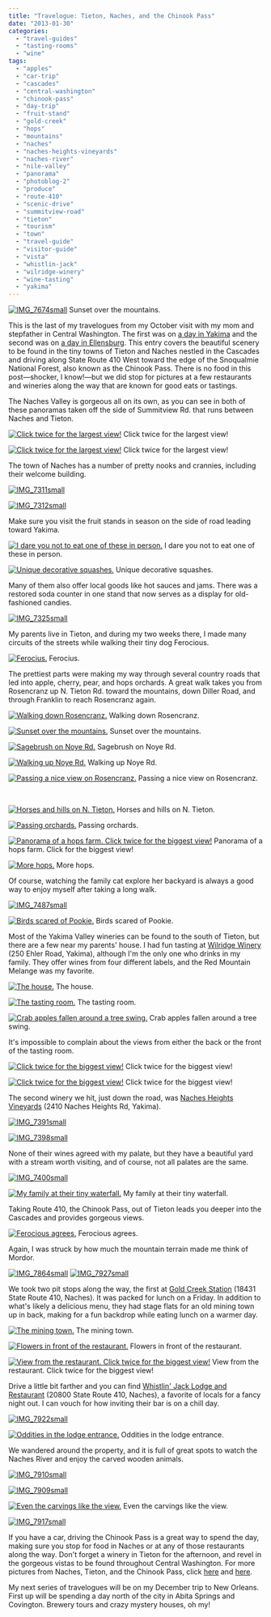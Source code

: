 ```yaml
---
title: "Travelogue: Tieton, Naches, and the Chinook Pass"
date: "2013-01-30"
categories:
  - "travel-guides"
  - "tasting-rooms"
  - "wine"
tags:
  - "apples"
  - "car-trip"
  - "cascades"
  - "central-washington"
  - "chinook-pass"
  - "day-trip"
  - "fruit-stand"
  - "gold-creek"
  - "hops"
  - "mountains"
  - "naches"
  - "naches-heights-vineyards"
  - "naches-river"
  - "nile-valley"
  - "panorama"
  - "photoblog-2"
  - "produce"
  - "route-410"
  - "scenic-drive"
  - "summitview-road"
  - "tieton"
  - "tourism"
  - "town"
  - "travel-guide"
  - "visitor-guide"
  - "vista"
  - "whistlin-jack"
  - "wilridge-winery"
  - "wine-tasting"
  - "yakima"
---
```





<div class="caption">

[![IMG_7674small](http://s3.amazonaws.com/thegourmez-wpmedia/2013/01/IMG_7674small.jpg)](http://www.rebeccagomezfarrell.com/2013/01/travelogue-tieton-naches-and-the-chinook-pass/img_7674small/) Sunset over the mountains.</div>


This is the last of my travelogues from my October visit with my mom and stepfather in Central Washington. The first was on [a day in Yakima](index.php?p=5412) and the second was on [a day in Ellensburg](index.php?p=5538). This entry covers the beautiful scenery to be found in the tiny towns of Tieton and Naches nestled in the Cascades and driving along State Route 410 West toward the edge of the Snoqualmie National Forest, also known as the Chinook Pass. There is no food in this post—shocker, I know!—but we did stop for pictures at a few restaurants and wineries along the way that are known for good eats or tastings.

The Naches Valley is gorgeous all on its own, as you can see in both of these panoramas taken off the side of Summitview Rd. that runs between Naches and Tieton.




<div class="caption">

[![Click twice for the largest view!](http://s3.amazonaws.com/thegourmez-wpmedia/2013/01/IMG_7301small.jpg)](https://s3.amazonaws.com/thegourmez-wpmedia/2013/01/IMG_7301small.jpg) Click twice for the largest view!</div>





<div class="caption">

[![Click twice for the largest view!](http://s3.amazonaws.com/thegourmez-wpmedia/2013/01/IMG_7288small.jpg)](https://s3.amazonaws.com/thegourmez-wpmedia/2013/01/IMG_7288small.jpg/) Click twice for the largest view!</div>


The town of Naches has a number of pretty nooks and crannies, including their welcome building.

[![IMG_7311small](http://s3.amazonaws.com/thegourmez-wpmedia/2013/01/IMG_7311small.jpg)](http://www.rebeccagomezfarrell.com/2013/01/travelogue-tieton-naches-and-the-chinook-pass/img_7311small/)

[![IMG_7312small](http://s3.amazonaws.com/thegourmez-wpmedia/2013/01/IMG_7312small.jpg)](http://www.rebeccagomezfarrell.com/2013/01/travelogue-tieton-naches-and-the-chinook-pass/img_7312small/)

Make sure you visit the fruit stands in season on the side of road leading toward Yakima.




<div class="caption">

[![I dare you not to eat one of these in person.](http://s3.amazonaws.com/thegourmez-wpmedia/2013/01/IMG_7321small.jpg)](http://www.rebeccagomezfarrell.com/2013/01/travelogue-tieton-naches-and-the-chinook-pass/img_7321small/) I dare you not to eat one of these in person.</div>





<div class="caption">

[![Unique decorative squashes.](http://s3.amazonaws.com/thegourmez-wpmedia/2013/01/IMG_7323small.jpg)](http://www.rebeccagomezfarrell.com/2013/01/travelogue-tieton-naches-and-the-chinook-pass/img_7323small/) Unique decorative squashes.</div>


Many of them also offer local goods like hot sauces and jams. There was a restored soda counter in one stand that now serves as a display for old-fashioned candies.

[![IMG_7325small](http://s3.amazonaws.com/thegourmez-wpmedia/2013/01/IMG_7325small.jpg)](http://www.rebeccagomezfarrell.com/2013/01/travelogue-tieton-naches-and-the-chinook-pass/img_7325small/)

My parents live in Tieton, and during my two weeks there, I made many circuits of the streets while walking their tiny dog Ferocious.




<div class="caption">

[![Ferocius.](http://s3.amazonaws.com/thegourmez-wpmedia/2013/01/IMG_7516small.jpg)](http://www.rebeccagomezfarrell.com/2013/01/travelogue-tieton-naches-and-the-chinook-pass/img_7516small/) Ferocius.</div>


The prettiest parts were making my way through several country roads that led into apple, cherry, pear, and hops orchards. A great walk takes you from Rosencranz up N. Tieton Rd. toward the mountains, down Diller Road, and through Franklin to reach Rosencranz again.




<div class="caption">

[![Walking down Rosencranz.](http://s3.amazonaws.com/thegourmez-wpmedia/2013/01/IMG_7342small.jpg)](http://www.rebeccagomezfarrell.com/2013/01/travelogue-tieton-naches-and-the-chinook-pass/img_7342small/) Walking down Rosencranz.</div>





<div class="caption">

[![Sunset over the mountains.](http://s3.amazonaws.com/thegourmez-wpmedia/2013/01/IMG_7677small.jpg)](http://www.rebeccagomezfarrell.com/2013/01/travelogue-tieton-naches-and-the-chinook-pass/img_7677small/) Sunset over the mountains.</div>





<div class="caption">

[![Sagebrush on Noye Rd.](http://s3.amazonaws.com/thegourmez-wpmedia/2013/01/IMG_7690small.jpg)](http://www.rebeccagomezfarrell.com/2013/01/travelogue-tieton-naches-and-the-chinook-pass/img_7690small/) Sagebrush on Noye Rd.</div>





<div class="caption">

[![Walking up Noye Rd.](http://s3.amazonaws.com/thegourmez-wpmedia/2013/01/IMG_7698small.jpg)](http://www.rebeccagomezfarrell.com/2013/01/travelogue-tieton-naches-and-the-chinook-pass/img_7698small/) Walking up Noye Rd.</div>





<div class="caption">

[![Passing a nice view on Rosencranz.](http://s3.amazonaws.com/thegourmez-wpmedia/2013/01/IMG_7726small.jpg)](http://www.rebeccagomezfarrell.com/2013/01/travelogue-tieton-naches-and-the-chinook-pass/img_7726small/) Passing a nice view on Rosencranz.</div>


 




<div class="caption">

[![Horses and hills on N. Tieton.](http://s3.amazonaws.com/thegourmez-wpmedia/2013/01/IMG_7731small.jpg)](http://www.rebeccagomezfarrell.com/2013/01/travelogue-tieton-naches-and-the-chinook-pass/img_7731small/) Horses and hills on N. Tieton.</div>





<div class="caption">

[![Passing orchards.](http://s3.amazonaws.com/thegourmez-wpmedia/2013/01/IMG_7738small.jpg)](http://www.rebeccagomezfarrell.com/2013/01/travelogue-tieton-naches-and-the-chinook-pass/img_7738small/)
Passing orchards.</div>





<div class="caption">

[![Panorama of a hops farm. Click twice for the biggest view!](http://s3.amazonaws.com/thegourmez-wpmedia/2013/01/IMG_7756small-1024x105.jpg)](http://s3.amazonaws.com/thegourmez-wpmedia/2013/01/IMG_7756small-1024x105.jpg) Panorama of a hops farm. Click for the biggest view!</div>





<div class="caption">

[![ More hops.](http://s3.amazonaws.com/thegourmez-wpmedia/2013/01/IMG_7759small.jpg)](http://www.rebeccagomezfarrell.com/2013/01/travelogue-tieton-naches-and-the-chinook-pass/img_7759small/) More hops.</div>


Of course, watching the family cat explore her backyard is always a good way to enjoy myself after taking a long walk.

[![IMG_7487small](http://s3.amazonaws.com/thegourmez-wpmedia/2013/01/IMG_7487small.jpg)](http://www.rebeccagomezfarrell.com/2013/01/travelogue-tieton-naches-and-the-chinook-pass/img_7487small/)




<div class="caption">

[![Birds scared of Pookie.](http://s3.amazonaws.com/thegourmez-wpmedia/2013/01/IMG_7939small.jpg)](http://www.rebeccagomezfarrell.com/2013/01/travelogue-tieton-naches-and-the-chinook-pass/img_7939small/) Birds scared of Pookie.</div>


Most of the Yakima Valley wineries can be found to the south of Tieton, but there are a few near my parents' house. I had fun tasting at [Wilridge Winery](http://tastingroomyakima.com/) (250 Ehler Road, Yakima), although I'm the only one who drinks in my family. They offer wines from four different labels, and the Red Mountain Melange was my favorite.




<div class="caption">

[![The house.](http://s3.amazonaws.com/thegourmez-wpmedia/2013/01/IMG_7351small.jpg)](http://www.rebeccagomezfarrell.com/2013/01/travelogue-tieton-naches-and-the-chinook-pass/img_7351small/) The house.</div>





<div class="caption">

[![The tasting room.](http://s3.amazonaws.com/thegourmez-wpmedia/2013/01/IMG_7354small.jpg)](http://www.rebeccagomezfarrell.com/2013/01/travelogue-tieton-naches-and-the-chinook-pass/img_7354small/) The tasting room.</div>





<div class="caption">

[![Crab apples fallen around a tree swing.](http://s3.amazonaws.com/thegourmez-wpmedia/2013/01/IMG_7369small.jpg)](http://www.rebeccagomezfarrell.com/2013/01/travelogue-tieton-naches-and-the-chinook-pass/img_7369small/) Crab apples fallen around a tree swing.</div>


It's impossible to complain about the views from either the back or the front of the tasting room.




<div class="caption">

[![Click twice for the biggest view!](http://s3.amazonaws.com/thegourmez-wpmedia/2013/01/IMG_7366small-1024x99.jpg)](http://www.rebeccagomezfarrell.com/2013/01/travelogue-tieton-naches-and-the-chinook-pass/img_7366small/) Click twice for the biggest view!</div>





<div class="caption">

[![Click twice for the biggest view!](http://s3.amazonaws.com/thegourmez-wpmedia/2013/01/IMG_7376small-1024x228.jpg)](http://www.rebeccagomezfarrell.com/2013/01/travelogue-tieton-naches-and-the-chinook-pass/img_7376small/) Click twice for the biggest view!</div>


The second winery we hit, just down the road, was [Naches Heights Vineyards](http://www.nachesheights.com/tasting-room.html) (2410 Naches Heights Rd, Yakima).

[![IMG_7391small](http://s3.amazonaws.com/thegourmez-wpmedia/2013/01/IMG_7391small.jpg)](http://www.rebeccagomezfarrell.com/2013/01/travelogue-tieton-naches-and-the-chinook-pass/img_7391small/)

[![IMG_7398small](http://s3.amazonaws.com/thegourmez-wpmedia/2013/01/IMG_7398small.jpg)](http://www.rebeccagomezfarrell.com/2013/01/travelogue-tieton-naches-and-the-chinook-pass/img_7398small/)

None of their wines agreed with my palate, but they have a beautiful yard with a stream worth visiting, and of course, not all palates are the same.

[![IMG_7400small](http://s3.amazonaws.com/thegourmez-wpmedia/2013/01/IMG_7400small.jpg)](http://www.rebeccagomezfarrell.com/2013/01/travelogue-tieton-naches-and-the-chinook-pass/img_7400small/)




<div class="caption">

[![My family at their tiny waterfall.](http://s3.amazonaws.com/thegourmez-wpmedia/2013/01/IMG_7406small.jpg)](http://www.rebeccagomezfarrell.com/2013/01/travelogue-tieton-naches-and-the-chinook-pass/img_7406small/) My family at their tiny waterfall.</div>


Taking Route 410, the Chinook Pass, out of Tieton leads you deeper into the Cascades and provides gorgeous views.




<div class="caption">

[![Ferocious agrees.](http://s3.amazonaws.com/thegourmez-wpmedia/2013/01/IMG_7867small.jpg)](http://www.rebeccagomezfarrell.com/2013/01/travelogue-tieton-naches-and-the-chinook-pass/img_7867small/) Ferocious agrees.</div>


Again, I was struck by how much the mountain terrain made me think of Mordor.

[![IMG_7864small](http://s3.amazonaws.com/thegourmez-wpmedia/2013/01/IMG_7864small.jpg)](http://www.rebeccagomezfarrell.com/2013/01/travelogue-tieton-naches-and-the-chinook-pass/img_7864small/) [![IMG_7927small](http://s3.amazonaws.com/thegourmez-wpmedia/2013/01/IMG_7927small.jpg)](http://www.rebeccagomezfarrell.com/2013/01/travelogue-tieton-naches-and-the-chinook-pass/img_7927small/)

We took two pit stops along the way, the first at [Gold Creek Station](https://www.facebook.com/goldcreekstation) (18431 State Route 410, Naches). It was packed for lunch on a Friday. In addition to what's likely a delicious menu, they had stage flats for an old mining town up in back, making for a fun backdrop while eating lunch on a warmer day.




<div class="caption">

[![The mining town.](http://s3.amazonaws.com/thegourmez-wpmedia/2013/01/IMG_7888small.jpg)](http://www.rebeccagomezfarrell.com/2013/01/travelogue-tieton-naches-and-the-chinook-pass/img_7888small/) The mining town.</div>





<div class="caption">

[![Flowers in front of the restaurant.](http://s3.amazonaws.com/thegourmez-wpmedia/2013/01/IMG_7893small.jpg)](http://www.rebeccagomezfarrell.com/2013/01/travelogue-tieton-naches-and-the-chinook-pass/img_7893small/) Flowers in front of the restaurant.</div>





<div class="caption">

[![ View from the restaurant. Click twice for the biggest view!](http://s3.amazonaws.com/thegourmez-wpmedia/2013/01/IMG_7907small-1024x117.jpg)](http://www.rebeccagomezfarrell.com/2013/01/travelogue-tieton-naches-and-the-chinook-pass/img_7907small/) View from the restaurant. Click twice for the biggest view!</div>


Drive a little bit farther and you can find [Whistlin' Jack Lodge and Restaurant](http://www.whistlinjacklodge.com/) (20800 State Route 410, Naches), a favorite of locals for a fancy night out. I can vouch for how inviting their bar is on a chill day.

[![IMG_7922small](http://s3.amazonaws.com/thegourmez-wpmedia/2013/01/IMG_7922small.jpg)](http://www.rebeccagomezfarrell.com/2013/01/travelogue-tieton-naches-and-the-chinook-pass/img_7922small/)




<div class="caption">

[![Oddities in the lodge entrance.](http://s3.amazonaws.com/thegourmez-wpmedia/2013/01/IMG_7919small.jpg)](http://www.rebeccagomezfarrell.com/2013/01/travelogue-tieton-naches-and-the-chinook-pass/img_7919small/) Oddities in the lodge entrance.</div>


We wandered around the property, and it is full of great spots to watch the Naches River and enjoy the carved wooden animals.

[![IMG_7910small](http://s3.amazonaws.com/thegourmez-wpmedia/2013/01/IMG_7910small.jpg)](http://www.rebeccagomezfarrell.com/2013/01/travelogue-tieton-naches-and-the-chinook-pass/img_7910small/)

[![IMG_7909small](http://s3.amazonaws.com/thegourmez-wpmedia/2013/01/IMG_7909small.jpg)](http://www.rebeccagomezfarrell.com/2013/01/travelogue-tieton-naches-and-the-chinook-pass/img_7909small/)




<div class="caption">

[![Even the carvings like the view.](http://s3.amazonaws.com/thegourmez-wpmedia/2013/01/IMG_7915small.jpg)](http://www.rebeccagomezfarrell.com/2013/01/travelogue-tieton-naches-and-the-chinook-pass/img_7915small/) Even the carvings like the view.</div>


[![IMG_7917small](http://s3.amazonaws.com/thegourmez-wpmedia/2013/01/IMG_7917small.jpg)](http://www.rebeccagomezfarrell.com/2013/01/travelogue-tieton-naches-and-the-chinook-pass/img_7917small/)

If you have a car, driving the Chinook Pass is a great way to spend the day, making sure you stop for food in Naches or at any of those restaurants along the way. Don't forget a winery in Tieton for the afternoon, and revel in the gorgeous vistas to be found throughout Central Washington. For more pictures from Naches, Tieton, and the Chinook Pass, click [here](https://www.facebook.com/media/set/?set=a.10151116678254607.443186.567409606&type=1&l=6e4db55420) and [here](https://www.facebook.com/media/set/?set=a.10151118820554607.443506.567409606&type=1&l=3792915403).

My next series of travelogues will be on my December trip to New Orleans. First up will be spending a day north of the city in Abita Springs and Covington. Brewery tours and crazy mystery houses, oh my!
